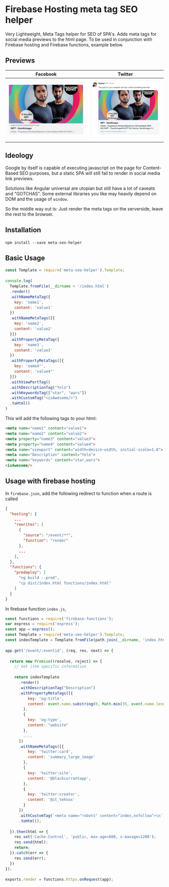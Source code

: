 # Firebase Hosting meta tag SEO helper
Very Lightweight, Meta Tags helper for SEO of SPA's. 
Adds meta tags for social media previews to the html page.
To be used in conjunction with Firebase hosting and Firebase functions, example below.

## Previews

| Facebook | Twitter |
|:-:|:-:|
| ![Facebook](./images/facebook.png) | ![Twitter](./images/twitter.png) |

## Ideology
Google by itself is capable of executing javascript on the page for Content-Based SEO purposes, but a static SPA will still fail to render in social media link previews.

Solutions like Angular universal are utopian but still have a lot of caveats and "GOTCHAS". 
Some external libraries you like may heavily depend on DOM and the usage of `window`.

So the middle way out is: 
Just render the meta tags on the serverside, leave the rest to the browser.

## Installation

`npm install --save meta-seo-helper`

## Basic Usage

```javascript
const Template = require('meta-seo-helper').Template;

console.log(
  Template.fromFile(__dirname + '/index.html')
  .render()
  .withNameMetaTag({
    key: 'name1',
    content: 'value1'
  })
  .withNameMetaTags([{
    key: 'name2',
    content: 'value2'
  }])
  .withPropertyMetaTag({
    key: 'name3',
    content: 'value3'
  })
  .withPropertyMetaTags([{
    key: 'name4"',
    content: 'value4"'
  }])
  .withViewPortTag()
  .withDescriptionTag("Yolo")
  .withKeywordsTag(["star", "wars"])
  .withCustomTag("<isAwesome/>")
  .toHtml()
)
```

This will add the following tags to your html: 

```html
<meta name="name1" content="value1">
<meta name="name2" content="value2">
<meta property="name3" content="value3">
<meta property="name4" content="value4">
<meta name="viewport" content="width=device-width, initial-scale=1.0">
<meta name="Description" content="Yolo">
<meta name="keywords" content="star,wars">
<isAwesome/>
```

## Usage with firebase hosting

In `firebase.json`, add the following redirect to function when a route is called
```json
{
  "hosting": {
    ...
    "rewrites": [
      {
        "source": "/event/**",
        "function": "render"
      },
      ...
    ],
  },
  "functions": {
    "predeploy": [
      "ng build --prod",
      "cp dist/index.html functions/index.html"
    ]
  }
}
```

In firebase function `index.js`,

```javascript
const functions = require('firebase-functions');
var express = require('express');
const app = express();
const Template = require('meta-seo-helper').Template;
const indexTemplate = Template.fromFile(path.join(__dirname, 'index.html'));

app.get('/event/:eventid', (req, res, next) => {

  return new Promise((resolve, reject) => {
    // Get item specific information 

    return indexTemplate
      .render()
      .withDescriptionTag("Description")
      .withPropertyMetaTags([{
          key: 'og:title',
          content: event.name.substring(0, Math.min(35, event.name.length))
        },
        {
          key: 'og:type',
          content: "website"
        },
        ....
      ])
      .withNameMetaTags([{
          key: 'twitter:card',
          content: 'summary_large_image'
        },
        {
          key: 'twitter:site',
          content: '@blackcurrantapp',
        },
        {
          key: 'twitter:creator',
          content: '@it_teknas'
        }
      ])
      .withCustomTag(`<meta name="robots" content="index,nofollow">\n`)
      .toHtml();

  }).then(html => {
    res.set('Cache-Control', 'public, max-age=600, s-maxage=1200');
    res.send(html);
    return;
  }).catch(err => {
    res.send(err);
  })
});

exports.render = functions.https.onRequest(app);
```



